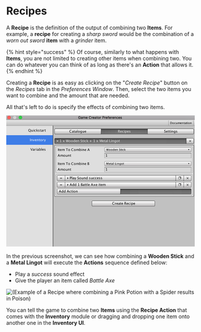 # Recipes

A **Recipe** is the definition of the output of combining two **Items**. For example, a **recipe** for creating a _sharp sword_ would be the combination of a _worn out sword_ **item** with a _grinder_ item.

{% hint style="success" %}
Of course, similarly to what happens with **Items**, you are not limited to creating other items when combining two. You can do whatever you can think of as long as there's an **Action** that allows it.
{% endhint %}

Creating a **Recipe** is as easy as clicking on the "_Create Recipe_" button on the _Recipes_ tab in the _Preferences Window_. Then, select the two items you want to combine and the amount that are needed.

All that's left to do is specify the effects of combining two items.

![\(Example of a Recipe: A Wooden Stick combined with a Metal Lingot becomes a Battle Axe\)](../../.gitbook/assets/inventory-recipes.jpg)

In the previous screenshot, we can see how combining a **Wooden Stick** and a **Metal Lingot** will execute the **Actions** sequence defined below:

* Play a _success_ sound effect
* Give the player an item called _Battle Axe_

![\(Example of a Recipe where combining a Pink Potion with a Spider results in Poison\)](../../.gitbook/assets/recipe-example-gif.gif)

You can tell the game to combine two **Items** using the **Recipe Action** that comes with the **Inventory** module or dragging and dropping one item onto another one in the **Inventory UI**.

